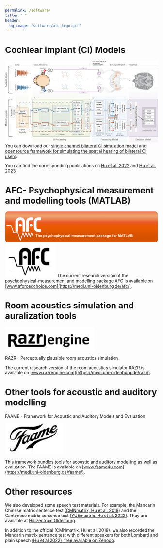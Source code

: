 ```yaml
---
permalink: /software/
title: " "
header:
  og_image: "software/afc_logo.gif"
---
```




# Cochlear implant (CI) Models

![](/images/software/aacus230034.gif)
You can download our [single channel bilateral CI simulation model](https://zenodo.org/records/5571858) and [opensource framework for simulating the spatial hearing of bilateral CI users](https://zenodo.org/records/7471961). 

You can find the corresponding publications on [Hu et al. 2022](https://doi.org/10.1007/s10162-021-00823-1) and [Hu et al. 2023](https://doi.org/10.1051/aacus/2023036).



# AFC- Psychophysical measurement and modelling tools (MATLAB)

![](/images/software/afc_logo.gif)
![](/images/software/afc.gif) 
The current research version of the psychophysical-measurement and modelling package AFC is available on [www.aforcedchoice.com](https://medi.uni-oldenburg.de/afc/). 


# Room acoustics simulation and auralization tools 

![](/images/software/razr.gif) 

RAZR - Perceptually plausible room acoustics simulation

The current research version of the room acoustics simulator RAZR is available on [www.razrengine.com](https://medi.uni-oldenburg.de/razr/).

# Other tools for acoustic and auditory modelling

FAAME - Framework for Acoustic and Auditory Models and Evaluation

![](/images/software/faame.gif)  

This framework bundles tools for acoustic and auditory modelling as well as evaluation. The FAAME is available on [www.faame4u.com](https://medi.uni-oldenburg.de/faame/).



# Other resources

We also developed some speech test materials. For example, the Mandarin Chinese matrix sentence test [(CMNmatrix, Hu et al. 2018)](https://doi.org/10.1080/14992027.2018.1483083) and the Cantonese matrix sentence test [ (YUEmaxtrix, Hu et al. 2022)](https://doi.org/10.1080/14992027.2022.2142683). They are available at [Hörzentrum Oldenburg](https://www.hz-ol.de/en/home.html).

In addition to the official [(CMNmatrix, Hu et al. 2018)](https://doi.org/10.1080/14992027.2018.1483083), we also recorded the Mandarin matrix sentence test with different speakers for both Lombard and plain speech [(Hu et al 2022), free available on Zenodo](https://zenodo.org/records/7063030).


